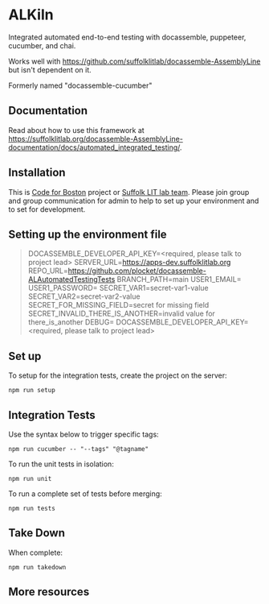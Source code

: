 # ALKiln
Integrated automated end-to-end testing with docassemble, puppeteer, cucumber, and chai.

Works well with https://github.com/suffolklitlab/docassemble-AssemblyLine but isn't
dependent on it.

Formerly named "docassemble-cucumber"

## Documentation
Read about how to use this framework at https://suffolklitlab.org/docassemble-AssemblyLine-documentation/docs/automated_integrated_testing/.

## Installation

This is [Code for Boston](https://www.codeforboston.org/) project or [Suffolk LIT lab team](https://suffolklitlab.org/).  Please join group and group communication for admin to help  to set up your environment and to set for development. 

## Setting up the environment file

>DOCASSEMBLE_DEVELOPER_API_KEY=<required, please talk to project lead>
>SERVER_URL=https://apps-dev.suffolklitlab.org
>REPO_URL=https://github.com/plocket/docassemble-ALAutomatedTestingTests
>BRANCH_PATH=main
>USER1_EMAIL=<same as your suffolk account email>
>USER1_PASSWORD=<same as your suffolk password>
>SECRET_VAR1=secret-var1-value
>SECRET_VAR2=secret-var2-value
>SECRET_FOR_MISSING_FIELD=secret for missing field
>SECRET_INVALID_THERE_IS_ANOTHER=invalid value for there_is_another
>DEBUG=
>DOCASSEMBLE_DEVELOPER_API_KEY=<required, please talk to project lead>

## Set up 
To setup for the integration tests, create the project on the server:
```
npm run setup
```

## Integration Tests
Use the syntax below to trigger specific tags:
```
npm run cucumber -- "--tags" "@tagname"
```

To run the unit tests in isolation:
```
npm run unit
```
To run a complete set of tests before merging: 
```
npm run tests
```

## Take Down 
When complete:
```
npm run takedown
```

## More resources 

